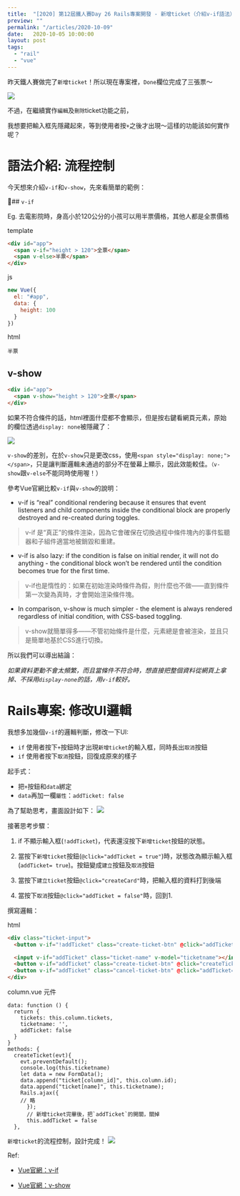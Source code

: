 ```yaml
---
title:  "[2020] 第12屆鐵人賽Day 26 Rails專案開發 - 新增ticket（介紹v-if語法）"
preview: ""
permalink: "/articles/2020-10-09"
date:   2020-10-05 10:00:00
layout: post
tags: 
  - "rail"
  - "vue"    
---
```



昨天鐵人賽做完了`新增ticket`！所以現在專案裡，`Done`欄位完成了三張票～  

![](https://i.imgur.com/aFXFQCM.png)

不過，在繼續實作`編輯`及`刪除`ticket功能之前，  

我想要把輸入框先隱藏起來，等到使用者按`+`之後才出現～這樣的功能該如何實作呢？

# 語法介紹: 流程控制

今天想來介紹`v-if`和`v-show`，先來看簡單的範例：

## `v-if`

Eg. 去電影院時，身高小於120公分的小孩可以用半票價格，其他人都是全票價格

template
```html
<div id="app">
  <span v-if="height > 120">全票</span>
  <span v-else>半票</span>
</div>
```

js
```javascript
new Vue({
  el: "#app",
  data: {
    height: 100
  }
})
```

html
```
半票
```

## v-show

```html
<div id="app">
  <span v-show="height > 120">全票</span>  
</div>
```

如果不符合條件的話，html裡面什麼都不會顯示，但是按右鍵看網頁元素，原始的欄位透過`display: none`被隱藏了：

![](https://i.imgur.com/EPWh9Z4.png)

`v-show`的差別，在於`v-show`只是更改css，使用`<span style="display: none;"></span>`，只是讓判斷邏輯未通過的部分不在螢幕上顯示，因此效能較佳。`（v-show`跟`v-else`不能同時使用喔！）

參考Vue官網比較`v-if`與`v-show`的說明：

* v-if is “real” conditional rendering because it ensures that event listeners and child components inside the conditional block are properly destroyed and re-created during toggles. 
> v-if 是“真正”的條件渲染，因為它會確保在切換過程中條件塊內的事件監聽器和子組件適當地被銷毀和重建。

* v-if is also lazy: if the condition is false on initial render, it will not do anything - the conditional block won’t be rendered until the condition becomes true for the first time. 
> v-if也是惰性的：如果在初始渲染時條件為假，則什麼也不做——直到條件第一次變為真時，才會開始渲染條件塊。

* In comparison, v-show is much simpler - the element is always rendered regardless of initial condition, with CSS-based toggling.
> v-show就簡單得多——不管初始條件是什麼，元素總是會被渲染，並且只是簡單地基於CSS進行切換。

所以我們可以導出結論：

*如果資料更動不會太頻繁，而且當條件不符合時，想直接把整個資料從網頁上拿掉、不採用`display-none`的話，用`v-if`較好。*

# Rails專案: 修改UI邏輯

我想多加幾個`v-if`的邏輯判斷，修改一下UI: 

- `if` 使用者按下`+`按鈕時才出現`新增ticket`的輸入框，同時長出`取消`按鈕
- `if` 使用者按下`取消`按鈕，回復成原來的樣子

起手式：

- 把`+`按鈕和`data`綁定
- `data`再加一欄`屬性`：`addTicket: false`


為了幫助思考，畫面設計如下：
![](https://i.imgur.com/qEqoFTX.png)


接著思考步驟：

1. if 不顯示輸入框(`!addTicket`)，代表還沒按下`新增ticket`按鈕的狀態。

2. 當按下`新增ticket`按鈕(`@click="addTicket = true"`)時，狀態改為顯示輸入框(`addTicket= true`)。按鈕變成`建立`按鈕及`取消`按鈕

3. 當按下`建立ticket`按鈕`@click="createCard"`時，把輸入框的資料打到後端  

4. 當按下`取消`按鈕`@click="addTicket = false"`時，回到1.

撰寫邏輯：

html

```html
<div class="ticket-input">
  <button v-if="!addTicket" class="create-ticket-btn" @click="addTicket=true"><i class="fas fa-plus text-teal-100"></i></button> 

  <input v-if="addTicket" class="ticket-name" v-model="ticketname"></input>        
  <button v-if="addTicket" class="create-ticket-btn" @click="createTicket">建立</button>
  <button v-if="addTicket" class="cancel-ticket-btn" @click="addTicket=false">取消</button>
</div>
```

column.vue 元件
```
data: function () {
  return {
    tickets: this.column.tickets,   
    ticketname: '',
    addTicket: false
  }
}
methods: {
  createTicket(evt){
    evt.preventDefault();
    console.log(this.ticketname)
    let data = new FormData();
    data.append("ticket[column_id]", this.column.id);
    data.append("ticket[name]", this.ticketname);
    Rails.ajax({
    // 略
      });
      // 新增ticket完畢後，把`addTicket`的開關，關掉
      this.addTicket = false
  },
```


`新增ticket`的流程控制，設計完成！
![](https://i.imgur.com/GE8VWy6.gif)

Ref: 

 * [Vue官網：v-if](https://vuejs.org/v2/api/#v-if)  

 * [Vue官網：v-show](https://vuejs.org/v2/guide/conditional.html#v-show)